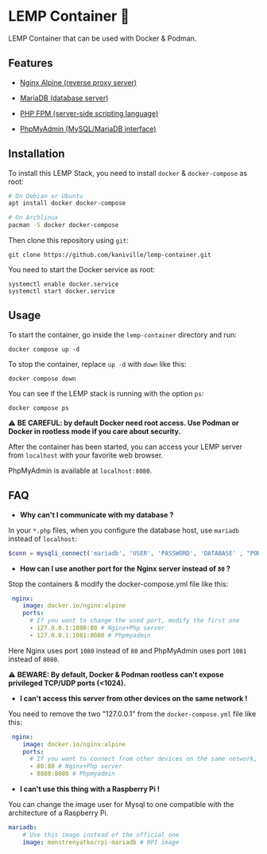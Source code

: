 # LEMP Container 🐋

LEMP Container that can be used with Docker & Podman.

## Features

- [Nginx Alpine (reverse proxy server)](https://hub.docker.com/_/nginx)

- [MariaDB (database server)](https://hub.docker.com/_/mariadb)

- [PHP FPM (server-side scripting language)](https://hub.docker.com/_/php)

- [PhpMyAdmin (MySQL/MariaDB interface)](https://hub.docker.com/_/phpmyadmin)

## Installation

To install this LEMP Stack, you need to install `docker` & `docker-compose` as root:
```bash
# On Debian or Ubuntu
apt install docker docker-compose

# On Archlinux
pacman -S docker docker-compose
```

Then clone this repository using `git`:
```
git clone https://github.com/kaniville/lemp-container.git
```

You need to start the Docker service as root:
```
systemctl enable docker.service
systemctl start docker.service
```

## Usage

To start the container, go inside the `lemp-container` directory and run:
```
docker compose up -d
```

To stop the container, replace `up -d` with `down` like this:
```
docker compose down
```

You can see if the LEMP stack is running with the option `ps`:
```
docker compose ps
```

⚠️ **BE CAREFUL: by default Docker need root access. Use Podman or Docker in rootless mode if you care about security.**

After the container has been started, you can access your LEMP server from `localhost` with your favorite web browser.

PhpMyAdmin is available at `localhost:8080`.

## FAQ

- **Why can't I communicate with my database ?**

In your `*.php` files, when you configure the database host, use `mariadb` instead of `localhost`:
```php
$conn = mysqli_connect('mariadb', 'USER', 'PASSWORD', 'DATABASE' , "PORT");
```

- **How can I use another port for the Nginx server instead of `80` ?**

Stop the containers & modify the docker-compose.yml file like this:
```yml
 nginx:
    image: docker.io/nginx:alpine
    ports:
      # If you want to change the used port, modify the first one
      - 127.0.0.1:1080:80 # Nginx+Php server
      - 127.0.0.1:1081:8080 # Phpmyadmin
```

Here Nginx uses port `1080` instead of `80` and PhpMyAdmin uses port `1081` instead of `8080`.

⚠️ **BEWARE: By default, Docker & Podman rootless can't expose privileged TCP/UDP ports (<1024).**

- **I can't access this server from other devices on the same network !**

You need to remove the two "127.0.0.1" from the `docker-compose.yml` file like this:
```yml
 nginx:
    image: docker.io/nginx:alpine
    ports:
      # If you want to connect from other devices on the same network, remove the two "127.0.0.1:"
      - 80:80 # Nginx+Php server
      - 8080:8080 # Phpmyadmin
```

- **I can't use this thing with a Raspberry Pi !**

You can change the image user for Mysql to one compatible with the architecture of a Raspberry Pi.

```yml
mariadb:
    # Use this image instead of the official one
    image: monstrenyatko/rpi-mariadb # RPI image
```
